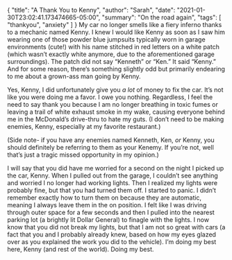 {
    "title": "A Thank You to Kenny",
    "author": "Sarah",
    "date": "2021-01-30T23:02:41.173474665-05:00",
    "summary": "On the road again",
    "tags": [
        "thankyou",
        "anxiety"
    ]
}
My car no longer smells like a fiery inferno thanks to a mechanic named
Kenny. I knew I would like Kenny as soon as I saw him wearing one of
those powder blue jumpsuits typically worn in garage environments
(cute\!) with his name stitched in red letters on a white patch (which
wasn’t exactly white anymore, due to the aforementioned garage
surroundings). The patch did not say “Kenneth” or “Ken.” It said
“Kenny.” And for some reason, there’s something slightly odd but
primarily endearing to me about a grown-ass man going by Kenny.

Yes, Kenny, I did unfortunately give you *a lot* of money to fix the
car. It’s not like you were doing me a favor. I owe you nothing.
Regardless, I feel the need to say thank you because I am no longer
breathing in toxic fumes or leaving a trail of white exhaust smoke in my
wake, causing everyone behind me in the McDonald’s drive-thru to hate my
guts. (I don’t need to be making enemies, Kenny, especially at my
favorite restaurant.)

(Side note- if you have any enemies named Kenneth, Ken, *or* Kenny, you
should definitely be referring to them as your Kenemy. If you’re not,
well that’s just a tragic missed opportunity in my opinion.)

I will say that you did have me worried for a second on the night I
picked up the car, Kenny. When I pulled out from the garage, I couldn’t
see anything and worried I no longer had working lights. Then I realized
my lights were probably fine, but that you had turned them off. I
started to panic. I didn’t remember exactly how to turn them on because
they are automatic, meaning I always leave them in the on position. I
felt like I was driving through outer space for a few seconds and then I
pulled into the nearest parking lot (a brightly lit Dollar General) to
finagle with the lights. I now know that you did not break my lights,
but that I am not so great with cars (a fact that you and I probably
already knew, based on how my eyes glazed over as you explained the work
you did to the vehicle). I’m doing my best here, Kenny (and rest of the
world). Doing my best.
